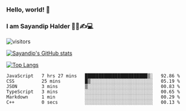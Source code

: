 ### Hello, world! 👋

### I am Sayandip Halder 👨‍💼✍💻

![visitors](https://visitor-badge.glitch.me/badge?page_id=sayandip18sayandip18&left_color=black&right_color=blue)

[![Sayandip's GitHub stats](https://github-readme-stats.vercel.app/api?username=sayandip18&show_icons=true&theme=tokyonight)](https://github.com/sayandip18/sayandip18)

[![Top Langs](https://github-readme-stats.vercel.app/api/top-langs/?username=sayandip18&langs_count=8&theme=dark)](https://github.com/sayandip18/sayandip18)


<!--START_SECTION:waka-->

```text
JavaScript   7 hrs 27 mins   ███████████████████████▒░   92.86 %
CSS          25 mins         █▒░░░░░░░░░░░░░░░░░░░░░░░   05.19 %
JSON         3 mins          ▒░░░░░░░░░░░░░░░░░░░░░░░░   00.83 %
TypeScript   3 mins          ░░░░░░░░░░░░░░░░░░░░░░░░░   00.65 %
Markdown     1 min           ░░░░░░░░░░░░░░░░░░░░░░░░░   00.29 %
C++          0 secs          ░░░░░░░░░░░░░░░░░░░░░░░░░   00.13 %
```

<!--END_SECTION:waka-->

<!--
**sayandip18/sayandip18** is a ✨ _special_ ✨ repository because its `README.md` (this file) appears on your GitHub profile.

Here are some ideas to get you started:

- 🔭 I’m currently working on ...
- 🌱 I’m currently learning ...
- 👯 I’m looking to collaborate on ...
- 🤔 I’m looking for help with ...
- 💬 Ask me about ...
- 📫 How to reach me: ...
- 😄 Pronouns: ...
- ⚡ Fun fact: ...
-->
